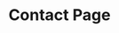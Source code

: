 ---
title: Contact Page
description: Contact Us! We are an environmentally conscious cleaning company in the region of Montreal, QC striving to bring sustainability to our industry and your homes!
layout: contact

bannerh1: Contact Us

returnpolicy: "** <strong>Return Containers:</strong> Once you have 10 of our containers/bottles you can return them to us for free! Just fill in the form above, choose the option 'Return Containers' from the dropdown menu and please ensure you give us your address and the dimensions and weight of your package in the Message section of the form. We will send you a label for you to ship them back to us for free.<br><br>If you have less than 10 containers/bottles you can also return for reuse, but the shipping will not be on us."
---